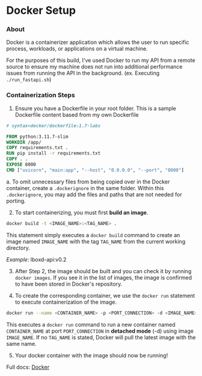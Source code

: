 # Docker Setup

### About

Docker is a containerizer application which allows the user to run
specific process, workloads, or applications on a virtual machine.

For the purposes of this build, I've used Docker to run my API from a
remote source to ensure my machine does not run into additional performance
issues from running the API in the background. (ex. Executing `./run_fastapi.sh`)

### Containerization Steps
1. Ensure you have a Dockerfile in your root folder. This is a sample Dockerfile content based from my own Dockerfile

```Dockerfile
# syntax=docker/dockerfile:1.7-labs

FROM python:3.11.7-slim
WORKDIR /app/
COPY requirements.txt .
RUN pip install -r requirements.txt
COPY . .
EXPOSE 8000
CMD ["uvicorn", "main:app", "--host", "0.0.0.0", "--port", "8000"]
```

a. To omit unnecessary files from being copied over in the Docker container, create a `.dockerignore` in the same folder. Within this `.dockerignore`, you may add the files and paths that are not needed for porting.

2. To start containerizing, you must first **build an image**. 

```zsh
docker build -t <IMAGE_NAME>:<TAG_NAME> .
```

This statement simply executes a `docker build` command to create an image named `IMAGE_NAME` with the tag `TAG_NAME` from the current working directory.

_Example_: lboxd-api:v0.2

3. After Step 2, the image should be built and you can check it by running `docker images`. If you see it in the list of images, the image is confirmed to have been stored in Docker's repository.

4. To create the corresponding container, we use the `docker run` statement to execute containerization of the image.

```zsh
docker run --name <CONTAINER_NAME> -p <PORT_CONNECTION> -d <IMAGE_NAME>:<TAG_NAME>
```

This executes a `docker run` command to run a new container named `CONTAINER_NAME` at port `PORT_CONNECTION` in **detached mode** (-d) using image `IMAGE_NAME`. If no `TAG_NAME` is stated, Docker will pull the latest image with the same name.

5. Your docker container with the image should now be running!



Full docs: [Docker](https://docs.docker.com/)